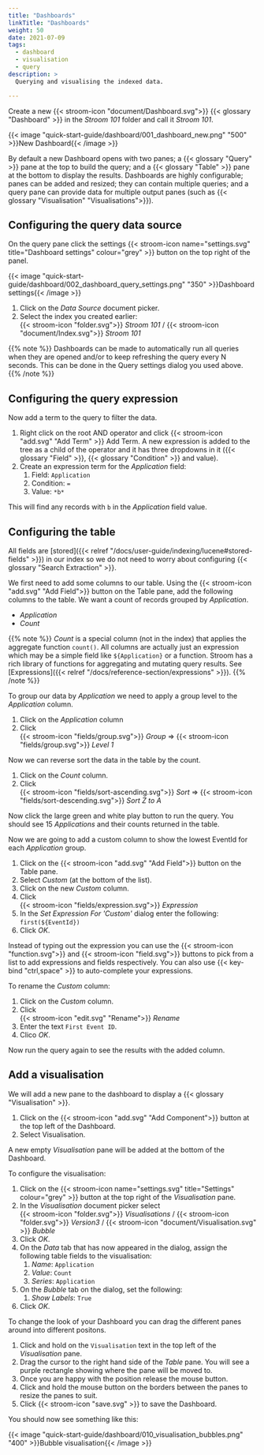 ```yaml
---
title: "Dashboards"
linkTitle: "Dashboards"
weight: 50
date: 2021-07-09
tags: 
  - dashboard
  - visualisation
  - query
description: >
  Querying and visualising the indexed data.

---
```


Create a new {{< stroom-icon "document/Dashboard.svg">}} {{< glossary "Dashboard" >}} in the _Stroom 101_ folder and call it _Stroom 101_.

{{< image "quick-start-guide/dashboard/001_dashboard_new.png" "500" >}}New Dashboard{{< /image >}}

By default a new Dashboard opens with two panes; a {{< glossary "Query" >}} pane at the top to build the query; and a {{< glossary "Table" >}} pane at the bottom to display the results.
Dashboards are highly configurable; panes can be added and resized; they can contain multiple queries; and a query pane can provide data for multiple output panes (such as {{< glossary "Visualisation" "Visualisations">}}).


## Configuring the query data source

On the query pane click the settings {{< stroom-icon name="settings.svg" title="Dashboard settings" colour="grey"  >}} button on the top right of the panel.

{{< image "quick-start-guide/dashboard/002_dashboard_query_settings.png" "350" >}}Dashboard settings{{< /image >}}

1. Click on the _Data Source_ document picker.
1. Select the index you created earlier:  
   {{< stroom-icon "folder.svg">}} _Stroom 101_ / {{< stroom-icon "document/Index.svg">}} _Stroom 101_

{{% note %}}
Dashboards can be made to automatically run all queries when they are opened and/or to keep refreshing the query every N seconds.
This can be done in the Query settings dialog you used above.
{{% /note %}}


## Configuring the query expression

Now add a term to the query to filter the data.

1. Right click on the root AND operator and click {{< stroom-icon "add.svg" "Add Term" >}} Add Term.
  A new expression is added to the tree as a child of the operator and it has three dropdowns in it ({{< glossary "Field" >}}, {{< glossary "Condition" >}} and value).
1. Create an expression term for the _Application_ field:
    1. Field: `Application`
    1. Condition: `=`
    1. Value: `*b*`

This will find any records with `b` in the _Application_ field value.


## Configuring the table

All fields are [stored]({{< relref "/docs/user-guide/indexing/lucene#stored-fields" >}}) in our index so we do not need to worry about configuring {{< glossary "Search Extraction" >}}.

We first need to add some columns to our table.
Using the {{< stroom-icon "add.svg" "Add Field">}} button on the Table pane, add the following columns to the table.
We want a count of records grouped by _Application_.

* _Application_
* _Count_

{{% note %}}
_Count_ is a special column (not in the index) that applies the aggregate function `count()`.
All columns are actually just an expression which may be a simple field like `${Application}` or a function.
Stroom has a rich library of functions for aggregating and mutating query results.
See [Expressions]({{< relref "/docs/reference-section/expressions" >}}).
{{% /note %}}

To group our data by _Application_ we need to apply a group level to the _Application_ column.

1. Click on the _Application_ column
1. Click  
   {{< stroom-icon "fields/group.svg">}} _Group_ => {{< stroom-icon "fields/group.svg">}} _Level 1_

Now we can reverse sort the data in the table by the count.

1. Click on the _Count_ column.
1. Click  
   {{< stroom-icon "fields/sort-ascending.svg">}} _Sort_ => {{< stroom-icon "fields/sort-descending.svg">}} _Sort Z to A_

Now click the large green and white play button to run the query.
You should see 15 _Applications_ and their counts returned in the table.

Now we are going to add a custom column to show the lowest EventId for each _Application_ group.

1. Click on the {{< stroom-icon "add.svg" "Add Field">}} button on the Table pane.
1. Select _Custom_ (at the bottom of the list).
1. Click on the new _Custom_ column.
1. Click  
   {{< stroom-icon "fields/expression.svg">}} _Expression_
1. In the _Set Expression For 'Custom'_ dialog enter the following:  
   `first(${EventId})`
1. Click _OK_.

Instead of typing out the expression you can use the {{< stroom-icon "function.svg">}} and {{< stroom-icon "field.svg">}} buttons to pick from a list to add expressions and fields respectively.
You can also use {{< key-bind "ctrl,space" >}} to auto-complete your expressions.

To rename the _Custom_ column:

1. Click on the _Custom_ column.
1. Click  
   {{< stroom-icon "edit.svg" "Rename">}} _Rename_
1. Enter the text `First Event ID`.
1. Clico _OK_.

Now run the query again to see the results with the added column.

 
## Add a visualisation

We will add a new pane to the dashboard to display a {{< glossary "Visualisation" >}}.

1. Click on the {{< stroom-icon "add.svg" "Add Component">}} button at the top left of the Dashboard.
1. Select Visualisation.

A new empty _Visualisation_ pane will be added at the bottom of the Dashboard.

To configure the visualisation:

1. Click on the {{< stroom-icon name="settings.svg" title="Settings" colour="grey"  >}} button at the top right of the _Visualisation_ pane.
1. In the _Visualisation_ document picker select  
   {{< stroom-icon "folder.svg">}} _Visualisations_ / {{< stroom-icon "folder.svg">}} _Version3_ / {{< stroom-icon "document/Visualisation.svg" >}} _Bubble_
1. Click _OK_.
1. On the _Data_ tab that has now appeared in the dialog, assign the following table fields to the visualisation:
   1. _Name_: `Application`
   1. _Value_: `Count`
   1. _Series_: `Application`
1. On the _Bubble_ tab on the dialog, set the following:
   1. _Show Labels_: `True`
1. Click _OK_.

To change the look of your Dashboard you can drag the different panes around into different positons.

1. Click and hold on the `Visualisation` text in the top left of the _Visualisation_ pane.
1. Drag the cursor to the right hand side of the _Table_ pane.
   You will see a purple rectangle showing where the pane will be moved to.
1. Once you are happy with the position release the mouse button.
1. Click and hold the mouse button on the borders between the panes to resize the panes to suit.
1. Click {{< stroom-icon "save.svg" >}} to save the Dashboard.

You should now see something like this:

{{< image "quick-start-guide/dashboard/010_visualisation_bubbles.png" "400" >}}Bubble visualisation{{< /image >}}
